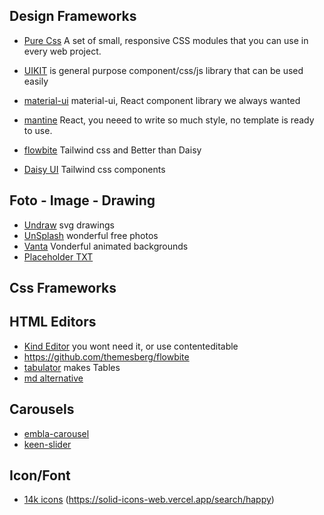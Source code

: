 ## Design Frameworks
* [Pure Css](https://purecss.io/) A set of small, responsive CSS modules that you can use in every web project.
* [UIKIT](https://getuikit.com/docs/modal)  is general purpose component/css/js library that can be used easily
* [material-ui](https://mui.com) material-ui, React component library we always wanted
* [mantine](https://ui.mantine.dev/category/headers) React, you neeed to write so much style, no template is ready to use.


* [flowbite](https://github.com/themesberg/flowbite) Tailwind css and Better than Daisy 
* [Daisy UI](https://daisyui.com/) Tailwind css components

## Foto - Image - Drawing
* [Undraw](https://undraw.co/illustrations) svg drawings
* [UnSplash](https://unsplash.com/) wonderful free photos
* [Vanta](https://vantajs.com/) Vonderful animated backgrounds
* [Placeholder TXT](https://jsonplaceholder.typicode.com/posts/)

## Css Frameworks

## HTML Editors 
* [Kind Editor](https://github.com/kindsoft/kindeditor) you wont need it, or use contenteditable
* https://github.com/themesberg/flowbite
* [tabulator](http://tabulator.info/) makes Tables
* [md alternative](https://docs.asciidoctor.org/asciidoc/latest/document-structure/)


## Carousels
* [embla-carousel](https://www.embla-carousel.com/examples/navigation/)
* [keen-slider](https://keen-slider.io/examples#examples)


## Icon/Font
* [14k icons](https://github.com/x64Bits/solid-icons) (https://solid-icons-web.vercel.app/search/happy)

